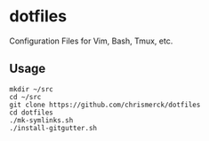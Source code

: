 # dotfiles
Configuration Files for Vim, Bash, Tmux, etc.

## Usage

    mkdir ~/src
    cd ~/src
    git clone https://github.com/chrismerck/dotfiles
    cd dotfiles
    ./mk-symlinks.sh
    ./install-gitgutter.sh
